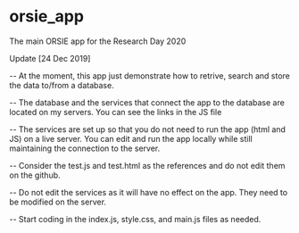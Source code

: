 # orsie_app
The main ORSIE app for the Research Day 2020

Update [24 Dec 2019]
  
  -- At the moment, this app just demonstrate how to retrive, search and store the data to/from a database.
  
  -- The database and the services that connect the app to the database are located on my servers. You can see the links in the JS file
  
  -- The services are set up so that you do not need to run the app (html and JS) on a live server. You can edit and run the app locally while still maintaining the connection to the server.
 
 -- Consider the test.js and test.html as the references and do not edit them on the github.
 
 -- Do not edit the services as it will have no effect on the app. They need to be modified on the server.
 
 -- Start coding in the index.js, style.css, and main.js files as needed.
